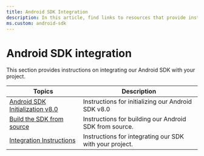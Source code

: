 ```yaml
---
title: Android SDK Integration
description: In this article, find links to resources that provide instructions on integrating our Android SDK with your project. 
ms.custom: android-sdk
---
```


# Android SDK integration

This section provides instructions on integrating our Android SDK with your project.

| Topics | Description |
|---|---|
| [Android SDK Initialization v8.0](android-sdk-initialization-v8-0.md) | Instructions for initializing our Android SDK v8.0 |
| [Build the SDK from source](build-the-android-sdk-from-source.md) | Instructions for building our Android SDK from source. |
| [Integration Instructions](android-sdk-integration-instructions.md) | Instructions for integrating our SDK with your project. |
